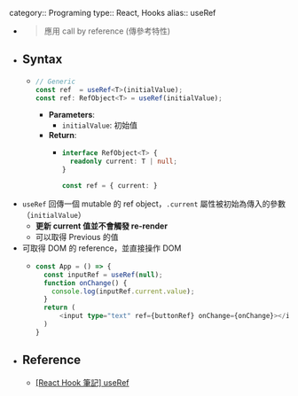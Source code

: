 category:: Programing
type:: React, Hooks
alias:: useRef

- > 應用 call by reference (傳參考特性)
- ## Syntax
	- ```ts
	  // Generic
	  const ref  = useRef<T>(initialValue);
	  const ref: RefObject<T> = useRef(initialValue);
	  ```
		- **Parameters**:
			- `initialValue`: 初始值
		- **Return**:
			- ```ts
			  interface RefObject<T> {
			    readonly current: T | null;
			  }
			  
			  const ref = { current: }
			  ```
- `useRef` 回傳一個 mutable 的 ref object，`.current` 屬性被初始為傳入的參數（`initialValue`）
	- **更新 current 值並不會觸發 re-render**
	- 可以取得 Previous 的值
- 可取得 DOM 的 reference，並直接操作 DOM
	- ```typescript
	  const App = () => {
	    const inputRef = useRef(null);
	    function onChange() {
	      console.log(inputRef.current.value);
	    }
	    return (
	    	<input type="text" ref={buttonRef} onChange={onChange}></input>
	    )
	  }
	  ```
- ## Reference
	- [[React Hook 筆記] useRef](https://medium.com/hannah-lin/react-hook-%E7%AD%86%E8%A8%98-useref-c628cbf0d7fb)